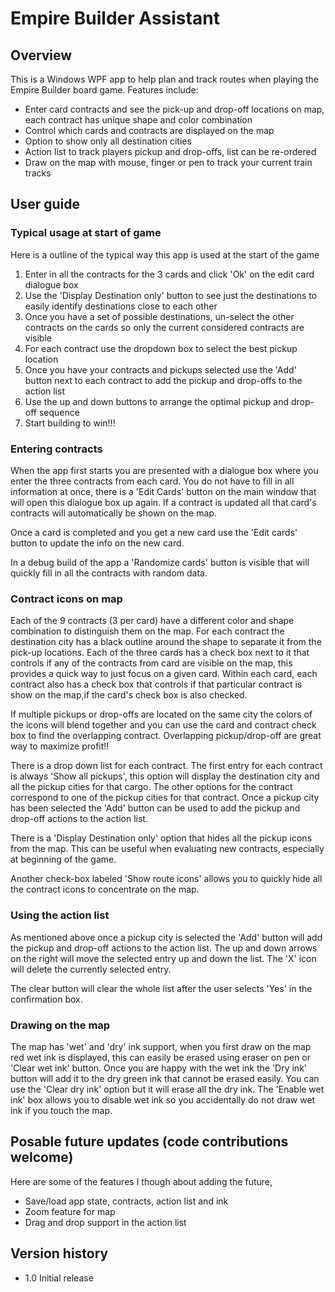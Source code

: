 # Empire Builder Assistant

## Overview
This is a Windows WPF app to help plan and track routes when playing the Empire Builder board game.  Features include:
* Enter card contracts and see the pick-up and drop-off locations on map, each contract has unique shape and color combination
* Control which cards and contracts are displayed on the map
* Option to show only all destination cities
* Action list to track players pickup and drop-offs, list can be re-ordered
* Draw on the map with mouse, finger or pen to track your current train tracks
     
## User guide

### Typical usage at start of game
Here is a outline of the typical way this app is used at the start of the game
1. Enter in all the contracts for the 3 cards and click 'Ok' on the edit card dialogue box
2. Use the 'Display Destination only' button to see just the destinations to easily identify destinations close to each other
3. Once you have a set of possible destinations, un-select the other contracts on the cards so only the current considered contracts are visible
4. For each contract use the dropdown box to select the best pickup location
5. Once you have your contracts and pickups selected use the 'Add' button next to each contract to add the pickup and drop-offs to the action list
6. Use the up and down buttons to arrange the optimal pickup and drop-off sequence
7. Start building to win!!!


### Entering contracts
When the app first starts you are presented with a dialogue box where you enter the three contracts from each card.  You do not have to fill in all information at once, there is a 'Edit Cards' button on the main window that will open this dialogue box up again.  If a contract is updated all that card's contracts will automatically be shown on the map.

Once a card is completed and you get a new card use the 'Edit cards' button to update the info on the new card.

In a debug build of the app a 'Randomize cards' button is visible that will quickly fill in all the contracts with random data.

### Contract icons on map
Each of the 9 contracts (3 per card) have a different color and shape combination to distinguish them on the map.  For each contract the destination city has a black outline around the shape to separate it from the pick-up locations.  Each of the three cards has a check box next to it that controls if any of the contracts from card are visible on the map, this provides a quick way to just focus on a given card.  Within each card, each contract also has a check box that controls if that particular contract is show on the map,if the card's check box is also checked.

If multiple pickups or drop-offs are located on the same city the colors of the icons will blend together and you can use the card and contract check box to find the overlapping contract. Overlapping pickup/drop-off are great way to maximize profit!!

There is a drop down list for each contract. The first entry for each contract is always 'Show all pickups', this option will display the destination city and all the pickup cities for that cargo. The other options for the contract correspond to one of the pickup cities for that contract.  Once a pickup city has been selected the 'Add' button can be used to add the pickup and drop-off actions to the action list.

There is a 'Display Destination only' option that hides all the pickup icons from the map. This can be useful when evaluating new contracts, especially at beginning of the game.

Another check-box labeled 'Show route icons' allows you to quickly hide all the contract icons to concentrate on the map.

### Using the action list
As mentioned above once a pickup city is selected the 'Add' button will add the pickup and drop-off actions to the action list.  The up and down arrows on the right will move the selected entry up and down the list.  The 'X' icon will delete the currently selected entry.

The clear button will clear the whole list after the user selects 'Yes' in the confirmation box.

### Drawing on the map
The map has 'wet' and 'dry' ink support, when you first draw on the map red wet ink is displayed, this can easily be erased using eraser on pen or 'Clear wet ink' button.  Once you are happy with the wet ink the 'Dry ink' button will add it to the dry green ink that cannot be erased easily.  You can use the 'Clear dry ink' option but it will erase all the dry ink.  The 'Enable wet ink' box allows you to disable wet ink so you accidentally do not draw wet ink if you touch the map.


## Posable future updates (code contributions welcome)
Here are some of the features I though about adding the future, 
* Save/load app state, contracts, action list and ink
* Zoom feature for map
* Drag and drop support in the action list

## Version history
* 1.0 Initial release
